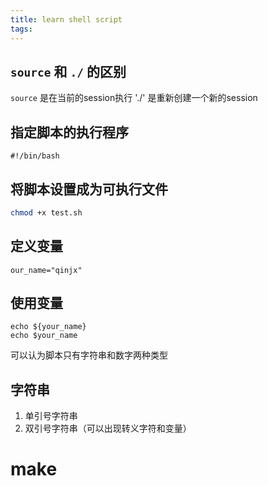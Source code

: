 ```yaml
---
title: learn shell script
tags:
---
```


## `source` 和 `./` 的区别
`source` 是在当前的session执行
'./' 是重新创建一个新的session

## 指定脚本的执行程序
```
#!/bin/bash
```


## 将脚本设置成为可执行文件
```bash
chmod +x test.sh
```

## 定义变量
```
our_name="qinjx"
```

## 使用变量
```
echo ${your_name}
echo $your_name
```

可以认为脚本只有字符串和数字两种类型

## 字符串
1. 单引号字符串
2. 双引号字符串（可以出现转义字符和变量）


# make

